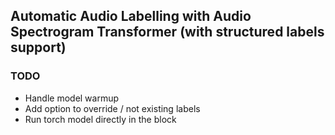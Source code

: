 ## Automatic Audio Labelling with Audio Spectrogram Transformer (with structured labels support)

### TODO
- Handle model warmup
- Add option to override / not existing labels
- Run torch model directly in the block